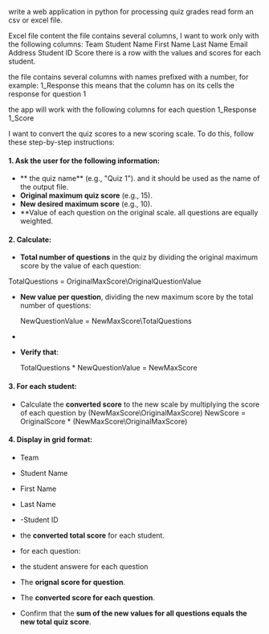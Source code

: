 write a web application in python for processing quiz grades read form an csv or excel file.

Excel file content
the file contains several columns, I want to work only with the following columns:
Team
Student Name
First Name
Last Name
Email Address
Student ID
Score 
there is a row with the values and scores for each student.

the file contains several columns with names prefixed with a number, for example: 1_Response 
this means that the column has on its cells the response for question 1

the app will work with the following columns for each question
1_Response
1_Score

I want to convert the quiz scores to a new scoring scale. To do this, follow these step-by-step instructions:

#### 1. Ask the user for the following information:
- ** the quiz name** (e.g., "Quiz 1"). and it should be used as the name of the output file.
- **Original maximum quiz score** (e.g., 15).
- **New desired maximum score** (e.g., 10).
- **Value of each question on the original scale. all questions are equally weighted.

#### 2. Calculate:
- **Total number of questions** in the quiz by dividing the original maximum score by the value of each question:


 TotalQuestions = OriginalMaxScore\OriginalQuestionValue


- **New value per question**, dividing the new maximum score by the total number of questions:

  NewQuestionValue = NewMaxScore\TotalQuestions
- 

- **Verify that**:

  TotalQuestions * NewQuestionValue = NewMaxScore


#### 3. For each student:
- Calculate the **converted score** to the new scale by multiplying the score of each question by  (NewMaxScore\OriginalMaxScore)
  NewScore = OriginalScore * (NewMaxScore\OriginalMaxScore)

#### 4. Display in grid format:
- Team
- Student Name
- First Name
- Last Name
- -Student ID
- the **converted total score** for each student.
- for each question:
- the student answere for each question
- The **orignal score for question**.
- The **converted score for each question**.

- Confirm that the **sum of the new values for all questions equals the new total quiz score**.

